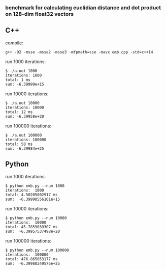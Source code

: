 ### benchmark for calculating euclidian distance and dot product on 128-dim float32 vectors

## C++
compile:
```
g++ -O2 -msse -msse2 -msse3 -mfpmath=sse -mavx emb.cpp -std=c++14
```
run 1000 iterations:
```
$ ./a.out 1000
iterations: 1000
total: 1 ms
sum: -6.39999e+15
```
run 10000 iterations:
```
$ ./a.out 10000
iterations: 10000
total: 12 ms
sum: -6.39958e+20
```
run 100000 iterations:
```
$ ./a.out 100000
iterations: 100000
total: 58 ms
sum: -6.39984e+25
```
  
## Python
run 1000 iterations:
```
$ python emb.py --num 1000
iterations:  1000
total: 4.50205802917 ms
sum:  -6.39998556161e+15
```
run 10000 iterations:
```
$ python emb.py --num 10000
iterations:  10000
total: 45.7859039307 ms
sum:  -6.39957537498e+20
```
run 100000 iterations:
```
$ python emb.py --num 100000
iterations:  100000
total: 476.865053177 ms
sum:  -6.39988249576e+25
```

